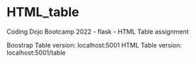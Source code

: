 # HTML_table
Coding Dojo Bootcamp 2022 - flask - HTML Table assignment

Boostrap Table version: localhost:5001
HTML Table version: localhost:5001/table
